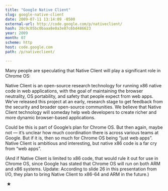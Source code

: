 ```yaml
---
title: "Google Native Client"
slug: google-native-client
date: 2009-07-11 13:14:09 -0500
external-url: http://code.google.com/p/nativeclient/
hash: 20c9c05bc0baaa8e0a3e87c6bd486623
year: 2009
month: 07
scheme: http
host: code.google.com
path: /p/nativeclient/

---
```


Many people are speculating that Native Client will play a significant role in Chrome OS:



  Native Client is an open-source research technology for running x86 native code in web applications, with the goal of maintaining the browser neutrality, OS portability, and safety that people expect from web apps. We’ve released this project at an early, research stage to get feedback from the security and broader open-source communities. We believe that Native Client technology will someday help web developers to create richer and more dynamic browser-based applications.



Could be this is part of Google’s plan for Chrome OS. But then again, maybe not — it’s unclear how much coordination there is across various teams at Google. But if it is, then so much for Chrome OS being “just web apps”. Native Client is ambitious and interesting, but native x86 code is a far cry from “web apps”.


(And if Native Client is limited to x86 code, that would rule it out for use in Chrome OS, since Google has stated that Chrome OS will run on both ARM and x86 systems. Update: According to slide 26 in this presentation from I/O, they plan to bring Native Client to x86-64 and ARM in the future.)



 ★ 

